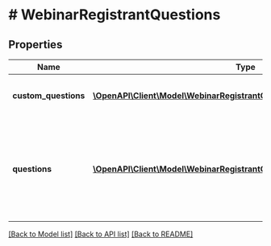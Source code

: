 # # WebinarRegistrantQuestions

## Properties

Name | Type | Description | Notes
------------ | ------------- | ------------- | -------------
**custom_questions** | [**\OpenAPI\Client\Model\WebinarRegistrantQuestionsCustomQuestionsInner[]**](WebinarRegistrantQuestionsCustomQuestionsInner.md) | Array of Registrant Custom Questions. | [optional]
**questions** | [**\OpenAPI\Client\Model\WebinarRegistrantQuestionsQuestionsInner[]**](WebinarRegistrantQuestionsQuestionsInner.md) | Array of registration fields whose values should be provided by registrants during registration. | [optional]

[[Back to Model list]](../../README.md#models) [[Back to API list]](../../README.md#endpoints) [[Back to README]](../../README.md)
